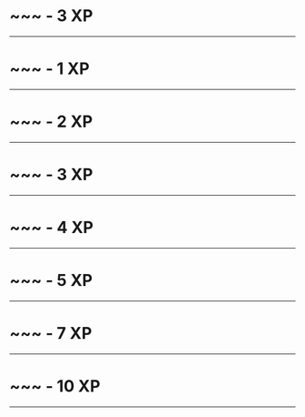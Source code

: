 # ~~~ - 3 XP
---
# ~~~ - 1 XP
---

# ~~~ - 2 XP
---

# ~~~ - 3 XP
---

# ~~~ - 4 XP
---

# ~~~ - 5 XP
---

# ~~~ - 7 XP
---

# ~~~ - 10 XP
---
